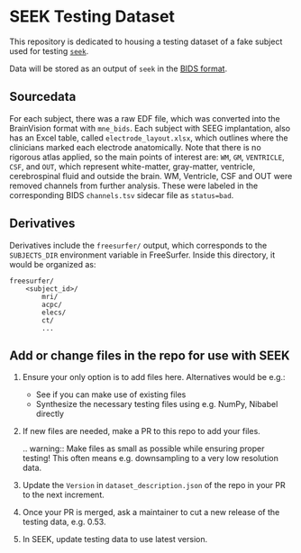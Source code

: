 SEEK Testing Dataset
====================

This repository is dedicated to housing a testing dataset of a fake subject used
for testing [`seek`](https://github.com/ncsl/seek/).

Data will be stored as an output of `seek` in the [BIDS format](https://bids-specification.readthedocs.io/).

## Sourcedata
For each subject, there was a raw EDF file, which was converted into the BrainVision format with `mne_bids`. Each subject with SEEG implantation, also has an Excel table, called `electrode_layout.xlsx`, which outlines where the clinicians marked each electrode anatomically. Note that there is no rigorous atlas applied, so the main points of interest are: `WM`, `GM`, `VENTRICLE`, `CSF`, and `OUT`, which represent white-matter, gray-matter, ventricle, cerebrospinal fluid and outside the brain. WM, Ventricle, CSF and OUT were removed channels from further analysis. These were labeled in the corresponding BIDS `channels.tsv` sidecar file as `status=bad`.

## Derivatives
Derivatives include the `freesurfer/` output, which corresponds to the
`SUBJECTS_DIR` environment variable in FreeSurfer. Inside this directory, it would be
organized as:

    freesurfer/
        <subject_id>/
            mri/
            acpc/
            elecs/
            ct/
            ...

Add or change files in the repo for use with SEEK
-------------------------------------------------
1. Ensure your only option is to add files here. Alternatives would be e.g.:

   - See if you can make use of existing files
   - Synthesize the necessary testing files using e.g. NumPy, Nibabel directly

2. If new files are needed, make a PR to this repo to add your files.

   .. warning:: Make files as small as possible while ensuring proper testing!
                This often means e.g. downsampling to a very low resolution data.

3. Update the `Version` in `dataset_description.json` of the repo in your PR to the next increment.

4. Once your PR is merged, ask a maintainer to cut a new release of the testing data, e.g. 0.53.

5. In SEEK, update testing data to use latest version.
